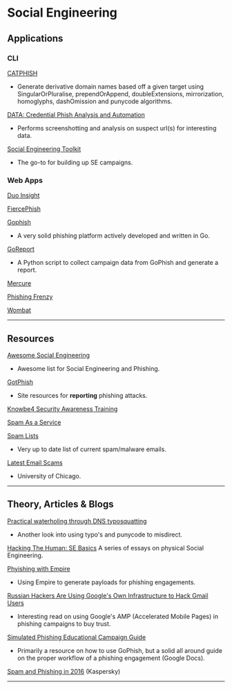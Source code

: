 # Social Engineering

## Applications

### CLI

[CATPHISH](https://github.com/ring0lab/catphish)

- Generate derivative domain names based off a given target using SingularOrPluralise, prependOrAppend, doubleExtensions, mirrorization, homoglyphs, dashOmission and punycode algorithms.

[DATA: Credential Phish Analysis and Automation](https://github.com/hadojae/DATA)

- Performs screenshotting and analysis on suspect url(s) for interesting data.

[Social Engineering Toolkit](https://github.com/trustedsec/social-engineer-toolkit)

- The go-to for building up SE campaigns.

### Web Apps

[Duo Insight](https://duo.com/resources/duo-insight)

[FiercePhish](https://github.com/Raikia/FiercePhish)

[Gophish](https://getgophish.com/)

- A very solid phishing platform actively developed and written in Go.

[GoReport](https://github.com/chrismaddalena/GoReport)

- A Python script to collect campaign data from GoPhish and generate a report.

[Mercure](https://github.com/synhack/mercure)

[Phishing Frenzy](https://phishingfrenzy.com)

[Wombat](https://www.wombatsecurity.com)

---

## Resources

[Awesome Social Engineering](https://github.com/v2-dev/awesome-social-engineering)

- Awesome list for Social Engineering and Phishing.

[GotPhish](https://gotphish.com)

- Site resources for **reporting** phishing attacks.

[Knowbe4 Security Awareness Training](https://www.knowbe4.com/)

[Spam As a Service](https://www.reddit.com/r/sysadmin/comments/5rfk4h/anyone_use_spam_as_a_service_for_training_purposes/)

[Spam Lists](https://techhelplist.com/spam-list)

- Very up to date list of current spam/malware emails.

[Latest Email Scams](https://itservices.uchicago.edu/email-scams/rss.xml)

- University of Chicago.

---

## Theory, Articles & Blogs

[Practical waterholing through DNS typosquatting](https://blog.0day.rocks/practical-waterholing-through-dns-typosquatting-e252e6a2f99e)

- Another look into using typo's and punycode to misdirect.

[Hacking The Human: SE Basics](http://sten0.ghost.io/2016/08/17/se-foundations-series/) A series of essays on physical Social Engineering.

[Phyishing with Empire](https://enigma0x3.net/2016/03/15/phishing-with-empire/)

- Using Empire to generate payloads for phishing engagements.

[Russian Hackers Are Using Google's Own Infrastructure to Hack Gmail Users](https://motherboard.vice.com/en_us/article/russian-hackers-are-using-googles-own-infrastructure-to-hack-gmail-users)

- Interesting read on using Google's AMP (Accelerated Mobile Pages) in phishing campaigns to buy trust.

[Simulated Phishing Educational Campaign Guide](https://drive.google.com/file/d/0B46F8RQcMmXUZzNFYkNPWDVIY3c/view)

- Primarily a resource on how to use GoPhish, but a solid all around guide on the proper workflow of a phishing engagement (Google Docs).

[Spam and Phishing in 2016](https://securelist.com/analysis/kaspersky-security-bulletin/77483/kaspersky-security-bulletin-spam-and-phishing-in-2016/) (Kaspersky)

---

